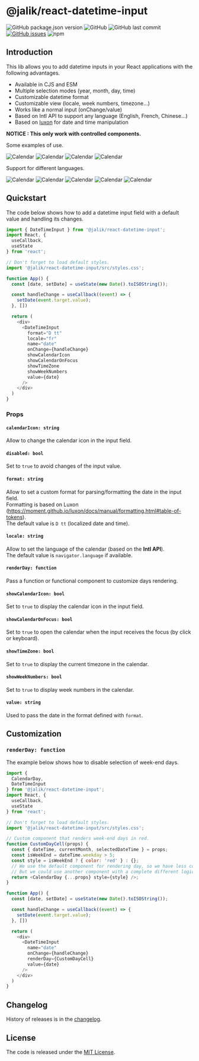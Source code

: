 # @jalik/react-datetime-input

![GitHub package.json version](https://img.shields.io/github/package-json/v/jalik/react-datetime-input.svg)
![GitHub](https://img.shields.io/github/license/jalik/react-datetime-input.svg)
![GitHub last commit](https://img.shields.io/github/last-commit/jalik/react-datetime-input.svg)
[![GitHub issues](https://img.shields.io/github/issues/jalik/react-datetime-input.svg)](https://github.com/jalik/react-datetime-input/issues)
![npm](https://img.shields.io/npm/dt/@jalik/react-datetime-input.svg)

## Introduction

This lib allows you to add datetime inputs in your React applications with the following advantages.

- Available in CJS and ESM
- Multiple selection modes (year, month, day, time)
- Customizable datetime format
- Customizable view (locale, week numbers, timezone...)
- Works like a normal input (onChange/value)
- Based on Intl API to support any language (English, French, Chinese...)
- Based on [luxon](https://moment.github.io/luxon/) for date and time manipulation

**NOTICE : This only work with controlled components.**

Some examples of use.

![Calendar](docs/images/calendar_days_en-US.jpg)
![Calendar](docs/images/calendar_years_en-US.jpg)
![Calendar](docs/images/calendar_months_en-US.jpg)
![Calendar](docs/images/calendar_time_en-US.jpg)

Support for different languages.

![Calendar](docs/images/calendar_days_fr-FR.jpg)
![Calendar](docs/images/calendar_days_hi.jpg)
![Calendar](docs/images/calendar_days_ja.jpg)
![Calendar](docs/images/calendar_days_ru.jpg)
![Calendar](docs/images/calendar_days_zh.jpg)

## Quickstart

The code below shows how to add a datetime input field with a default value and handling its
changes.

```js
import { DateTimeInput } from '@jalik/react-datetime-input';
import React, {
  useCallback,
  useState
} from 'react';

// Don't forget to load default styles.
import '@jalik/react-datetime-input/src/styles.css';

function App() {
  const [date, setDate] = useState(new Date().toISOString());

  const handleChange = useCallback((event) => {
    setDate(event.target.value);
  }, [])

  return (
    <div>
      <DateTimeInput
        format="D tt"
        locale="fr"
        name="date"
        onChange={handleChange}
        showCalendarIcon
        showCalendarOnFocus
        showTimeZone
        showWeekNumbers
        value={date}
      />
    </div>
  )
}
```

### Props

#### `calendarIcon: string`

Allow to change the calendar icon in the input field.

#### `disabled: bool`

Set to `true` to avoid changes of the input value.

#### `format: string`

Allow to set a custom format for parsing/formatting the date in the input field.  
Formatting is based on
Luxon (https://moment.github.io/luxon/docs/manual/formatting.html#table-of-tokens).  
The default value is `D tt` (localized date and time).

#### `locale: string`

Allow to set the language of the calendar (based on the **Intl API**).  
The default value is `navigator.language` if available.

#### `renderDay: function`

Pass a function or functional component to customize days rendering.

#### `showCalendarIcon: bool`

Set to `true` to display the calendar icon in the input field.

#### `showCalendarOnFocus: bool`

Set to `true` to open the calendar when the input receives the focus (by click or keyboard).

#### `showTimeZone: bool`

Set to `true` to display the current timezone in the calendar.

#### `showWeekNumbers: bool`

Set to `true` to display week numbers in the calendar.

#### `value: string`

Used to pass the date in the format defined with `format`.

## Customization

### `renderDay: function`

The example below shows how to disable selection of week-end days.

```js
import {
  CalendarDay,
  DateTimeInput
} from '@jalik/react-datetime-input';
import React, {
  useCallback,
  useState
} from 'react';

// Don't forget to load default styles.
import '@jalik/react-datetime-input/src/styles.css';

// Custom component that renders week-end days in red.
function CustomDayCell(props) {
  const { dateTime, currentMonth, selectedDateTime } = props;
  const isWeekEnd = dateTime.weekday > 5;
  const style = isWeekEnd ? { color: 'red' } : {};
  // We use the default component for rendering day, so we have less code to write.
  // But we could use another component with a complete different logic.
  return <CalendarDay {...props} style={style} />;
}

function App() {
  const [date, setDate] = useState(new Date().toISOString());

  const handleChange = useCallback((event) => {
    setDate(event.target.value);
  }, [])

  return (
    <div>
      <DateTimeInput
        name="date"
        onChange={handleChange}
        renderDay={CustomDayCell}
        value={date}
      />
    </div>
  )
}
```

## Changelog

History of releases is in the [changelog](./CHANGELOG.md).

## License

The code is released under the [MIT License](http://www.opensource.org/licenses/MIT).
